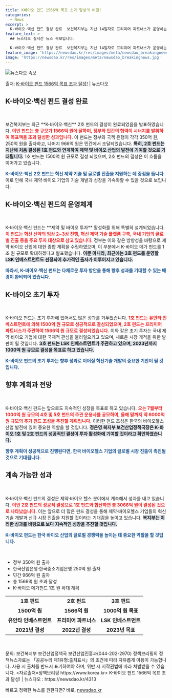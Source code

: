 ```yaml
---
title: K바이오 펀드 1566억 목표 초과 달성의 비결!
categories:
  - News
excerpt: >
  K-바이오·백신 펀드 결성 완료  보건복지부는 지난 14일자로 프리미어 파트너스가 운영하는 ‘K-바이오·백신…
feature_text: >
  ## 뉴스다오 실시간 뉴스 속보입니다.

  K-바이오·백신 펀드 결성 완료  보건복지부는 지난 14일자로 프리미어 파트너스가 운영하는 ‘K-바이오·백신…
feature_image: 'https://newsdao.kr/res/images/meta/newsdao_breakingnews.jpg'
image: 'https://newsdao.kr/res/images/meta/newsdao_breakingnews.jpg'
---
```


![뉴스다오 속보](https://newsdao.kr/res/images/meta/newsdao_breakingnews.jpg)

<p>출처: <a href="https://newsdao.kr/4313" rel="dofollow">K-바이오 펀드 1566억 목표 초과 달성!</a> | 뉴스다오</p>

<h2 data-ke-size="size26">K-바이오·백신 펀드 결성 완료</h2>

<p data-ke-size="size16">&nbsp;</p>
보건복지부는 최근 **K-바이오·백신** 2호 펀드의 결성이 완료되었음을 발표하였습니다. <b><span style="color: #ee2323;">이번 펀드는 총 규모가 1566억 원에 달하며, 정부와 민간의 협력이 시너지를 발휘하여 목표액을 초과 달성한 성과입니다.</span></b> 이 펀드는 정부와 국책 은행이 각각 350억 원, 250억 원을 출자하고, 나머지 966억 원은 민간에서 조달되었습니다. <b><span style="background-color: #21538527;">특히, 2호 펀드는 지난해 처음 결성된 1호 펀드와 연계하여 제약 및 바이오 산업의 발전에 기여할 것으로 기대됩니다.</span></b> 1호 펀드는 1500억 원 규모로 결성 되었으며, 2호 펀드의 결성은 이 흐름을 이어가고 있습니다. 

<b><span style="color: #1a5490;">K-바이오·백신 2호 펀드는 혁신 제약 기술 및 글로벌 진출을 지원하는 데 중점을 둡니다.</span></b> 이로 인해 국내 제약·바이오 기업의 기술 개발과 성장을 가속화할 수 있을 것으로 보입니다.

<h2 data-ke-size="size26">K-바이오·백신 펀드의 운영체계</h2>

<p data-ke-size="size16">&nbsp;</p>
K-바이오·백신 펀드는 **제약 및 바이오 투자** 활성화를 위해 특별히 설계되었습니다. <b><span style="color: #ee2323;">이 펀드는 혁신 신약의 임상 2~3상 진행, 혁신 제약 기술 플랫폼 구축, 국내 기업의 글로벌 진출 등을 주요 투자 대상으로 삼고 있습니다.</span></b> 정부는 이와 같은 방향성을 바탕으로 제약·바이오 산업에 대한 종합 계획을 수립하였으며, 이 부분에서 K-바이오 메가 펀드를 1조 원 규모로 확대하겠다고 발표했습니다. <b><span style="background-color: #21538527;">이뿐 아니라, 최근에는 3호 펀드를 운영할 LSK 인베스트먼트도 선정되어 추가적인 출자가 이루어지고 있습니다.</span></b>  

<b><span style="color: #1a5490;">따라서, K-바이오·백신 펀드는 다채로운 투자 방안을 통해 향후 성과를 기대할 수 있는 배경이 완비되어 있습니다.</span></b>

<h2 data-ke-size="size26">K-바이오 초기 투자</h2>

<p data-ke-size="size16">&nbsp;</p>
K-바이오 펀드는 초기 투자에 있어서도 많은 성과를 거두었습니다. <b><span style="color: #ee2323;">1호 펀드는 유안타 인베스트먼트에 의해 1500억 원 규모로 성공적으로 결성되었으며, 2호 펀드는 프리미어 파트너스가 주관하여 1566억 원 규모로 결성되었습니다.</span></b> 이와 같은 초기 투자는 국내 제약·바이오 기업에 대한 국제적 관심을 불러일으키고 있으며, 새로운 시장 개척을 위한 발판이 될 것입니다. <b><span style="background-color: #21538527;">3호 펀드는 LSK 인베스트먼트가 주관하고 있으며, 2023년까지 1000억 원 규모로 결성을 목표로 하고 있습니다.</span></b>  

<b><span style="color: #1a5490;">K-바이오 펀드의 초기 투자는 향후 성과로 이어질 혁신기술 개발의 중요한 기반이 될 것입니다.</span></b>

<h2 data-ke-size="size26">향후 계획과 전망</h2>

<p data-ke-size="size16">&nbsp;</p>
K-바이오·백신 펀드는 앞으로도 지속적인 성장을 목표로 하고 있습니다. <b><span style="color: #ee2323;">오는 7월부터 1000억 원 규모의 4호 및 5호 펀드의 주관 운용사를 공모하여, 올해 말까지 약 6000억 원 규모의 추가 펀드 조성을 추진할 계획입니다.</span></b> 이러한 펀드 조성은 한국의 바이오헬스 산업 발전에 있어 중요한 역할을 할 것입니다. <b><span style="background-color: #21538527;">정은영 복지부 보건산업정책국장은 K-바이오 1호 및 2호 펀드의 성공적인 결성이 투자 활성화에 기여할 것이라고 확언하였습니다.</span></b>  

<b><span style="color: #1a5490;">향후 계획이 성공적으로 진행된다면, 한국 바이오헬스 기업의 글로벌 시장 진출이 촉진될 것으로 기대됩니다.</span></b>

<h2 data-ke-size="size26">계속 가능한 성과</h2>

<p data-ke-size="size16">&nbsp;</p>
K-바이오·백신 펀드의 결성은 제약·바이오 헬스 분야에서 계속해서 성과를 내고 있습니다. <b><span style="color: #ee2323;">이번 2호 펀드의 성공적 결성으로 1호 펀드와 합산하면 총 3066억 원이 결성된 것으로 나타났습니다.</span></b> 이는 앞으로 더 많은 펀드 결성을 통해 제약·바이오헬스 기업들의 혁신기술 개발과 신규 시장 진출을 지원할 것이라는 기대감을 높이고 있습니다. <b><span style="background-color: #21538527;">복지부는 이러한 성과를 바탕으로 보다 지속적인 성장을 추진할 것입니다.</span></b>  

<b><span style="color: #1a5490;">K-바이오 펀드는 한국 바이오 산업의 글로벌 경쟁력을 높이는 데 중요한 역할을 할 것입니다.</span></b>

<p data-ke-size="size16">&nbsp;</p>

<ul>
    <li>정부 350억 원 출자</li>
    <li>한국산업은행·한국중소기업은행 250억 원 출자</li>
    <li>민간 966억 원 출자</li>
    <li>총 1566억 원 초과 달성</li>
    <li>K-바이오 메가펀드 1조 원 확대 계획</li>
</ul>

<table>
    <tr>
        <td style="text-align: center; height: 17px;"><b>1호 펀드</b></td>
        <td style="text-align: center; height: 17px;"><b>2호 펀드</b></td>
        <td style="text-align: center; height: 17px;"><b>3호 펀드</b></td>
    </tr>
    <tr>
        <td style="text-align: center; height: 17px;"><b>1500억 원</b></td>
        <td style="text-align: center; height: 17px;"><b>1566억 원</b></td>
        <td style="text-align: center; height: 17px;"><b>1000억 원 목표</b></td>
    </tr>
    <tr>
        <td style="text-align: center; height: 17px;"><b>유안타 인베스트먼트</b></td>
        <td style="text-align: center; height: 17px;"><b>프리미어 파트너스</b></td>
        <td style="text-align: center; height: 17px;"><b>LSK 인베스트먼트</b></td>
    </tr>
    <tr>
        <td style="text-align: center; height: 17px;"><b>2021년 결성</b></td>
        <td style="text-align: center; height: 17px;"><b>2022년 결성</b></td>
        <td style="text-align: center; height: 17px;"><b>2023년 목표</b></td>
    </tr>
</table>

<p data-ke-size="size16">&nbsp;</p>
문의: 보건복지부 보건산업정책국 보건산업진흥과(044-202-2970)  
정책브리핑의 정책뉴스자료는 「공공누리 제1유형:출처표시」의 조건에 따라 자유롭게 이용이 가능합니다. 사용 시 출처를 반드시 표기하여야 하며, 위반 시 저작권법에 따라 처벌받을 수 있습니다.  
<자료출처=정책브리핑 https://www.korea.kr>  
K-바이오 펀드 1566억 목표 초과 달성! | 뉴스다오 : https://newsdao.kr/4313 

빠르고 정확한 뉴스를 원한다면? 바로, <a href="https://newsdao.kr" rel="dofollow">newsdao.kr</a>


